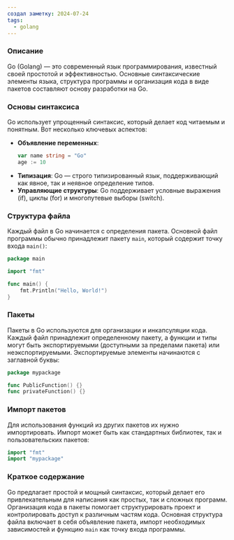 ```yaml
---
создал заметку: 2024-07-24
tags:
  - golang
---
```

### Описание
Go (Golang) — это современный язык программирования, известный своей простотой и эффективностью. Основные синтаксические элементы языка, структура программы и организация кода в виде пакетов составляют основу разработки на Go.

### Основы синтаксиса

Go использует упрощенный синтаксис, который делает код читаемым и понятным. Вот несколько ключевых аспектов:
- **Объявление переменных**: 
  ```go
  var name string = "Go"
  age := 10
  ```
- **Типизация**: Go — строго типизированный язык, поддерживающий как явное, так и неявное определение типов.
- **Управляющие структуры**: Go поддерживает условные выражения (if), циклы (for) и многопутевые выборы (switch).

### Структура файла

Каждый файл в Go начинается с определения пакета. Основной файл программы обычно принадлежит пакету `main`, который содержит точку входа `main()`:
```go
package main

import "fmt"

func main() {
    fmt.Println("Hello, World!")
}
```

### Пакеты

Пакеты в Go используются для организации и инкапсуляции кода. Каждый файл принадлежит определенному пакету, а функции и типы могут быть экспортируемыми (доступными за пределами пакета) или неэкспортируемыми. Экспортируемые элементы начинаются с заглавной буквы:
```go
package mypackage

func PublicFunction() {}
func privateFunction() {}
```

### Импорт пакетов

Для использования функций из других пакетов их нужно импортировать. Импорт может быть как стандартных библиотек, так и пользовательских пакетов:
```go
import "fmt"
import "mypackage"
```

### Краткое содержание

Go предлагает простой и мощный синтаксис, который делает его привлекательным для написания как простых, так и сложных программ. Организация кода в пакеты помогает структурировать проект и контролировать доступ к различным частям кода. Основная структура файла включает в себя объявление пакета, импорт необходимых зависимостей и функцию `main` как точку входа программы.

